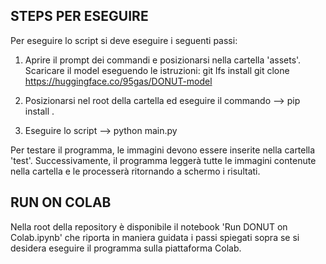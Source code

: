 ## STEPS PER ESEGUIRE
Per eseguire lo script si deve eseguire i seguenti passi:

1. Aprire il prompt dei commandi e posizionarsi nella cartella 'assets'. Scaricare il model eseguendo le istruzioni:
      git lfs install
      git clone https://huggingface.co/95gas/DONUT-model

2. Posizionarsi nel root della cartella ed eseguire il commando --> pip install .
3. Eseguire lo script  --> python main.py

Per testare il programma, le immagini devono essere inserite nella cartella 'test'. Successivamente, il programma leggerà tutte le immagini contenute nella cartella e le processerà ritornando a schermo i risultati. 


## RUN ON COLAB
Nella root della repository è disponibile il notebook 'Run DONUT on Colab.ipynb' che riporta in maniera guidata i passi spiegati sopra se si desidera eseguire il programma sulla piattaforma Colab. 
